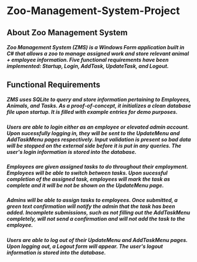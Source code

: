 # Zoo-Management-System-Project
## About Zoo Management System
##### Zoo Management System (ZMS) is a Windows Form application built in C# that allows a zoo to manage assigned work and store relevant animal + employee information. Five functional requirements have been implemented: Startup, Login, AddTask, UpdateTask, and Logout.

## Functional Requirements

##### ZMS uses SQLite to query and store information pertaining to Employees, Animals, and Tasks. As a proof-of-concept, it initializes a clean database file upon startup. It is filled with example entries for demo purposes.

##### Users are able to login either as an employee or elevated admin account. Upon sucessfully logging in, they will be sent to the UpdateMenu and AddTaskMenu pages respectively. Input validation is present so bad data will be stopped on the external side before it is put in any queries. The user's login information is stored into the database.

##### Employees are given assigned tasks to do throughout their employment. Employees will be able to switch between tasks. Upon sucessful completion of the assigned task, employees will mark the task as complete and it will be not be shown on the UpdateMenu page. 

##### Admins will be able to assign tasks to employees. Once submitted, a green text confirmation will notify the admin that the task has been added. Incomplete submissions, such as not filling out the AddTaskMenu completely, will not send a confirmation and will not add the task to the employee.

##### Users are able to log out of their UpdateMenu and AddTaskMenu pages. Upon logging out, a Logout form will appear. The user's logout information is stored into the database. 



